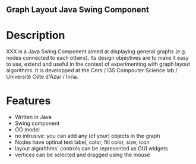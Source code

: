 ## Graph Layout Java Swing Component

# Description

XXX is a Java Swing Component aimed at displaying general graphs (e.g. nodes connected to each others). Its design objectives are to make it easy to use, extend and useful in the context of experimenting with graph layout algorithms. It is developped at the Cnrs / I3S Compouter Science lab / Université Côte d'Azur / Inria.

# Features
- Written in Java
- Swing component
- OO model
- no intrusive: you can add any (of your) objects in the graph
- Nodes have optinal text label, color, fill color, size, icon
- layout algorithms' controls can be represented as GUI widgets
- vertices can be selected and dragged using the mouse

